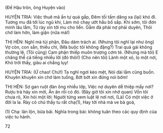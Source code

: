 (Đề Hậu trôn, ông Huyện vào)

HUYỆN TRIA: Việc thuê mã ấn tự quá gấp,
Đêm tối tấm dăng xa (lại) khó đi.
Tương mu đã tới lúc ngủ khi,
Làm mỏ chạy ướt hầu bố sắp.
Khi sớm, tôi đơn minh lâu lắm,
Từ rày xin tới mu cho liền.
Gẫm đà phải nợ phải duyên,
Thôi chớ làm hờn, làm giận (nữa mà!)

THỊ HÊN: Nghĩ mà tủi phận,
Đâu dám trách ai.
(Nhưng tôi nghĩ lại như ông)
Vợ còn, con sẵn, thiếu chi,
(Mà buộc tôi không đặng?)
Trai quá gái không thường lệ,
(Tôi cũng) Cam phận thiếp muôn trượng cơm tẻ.
(Nhưng mà tôi)
E chăng thể cả tiếng nhiều lời (đó thôi!)
(Cho nên tôi)
Lành một xó, lọ một nơi,
Khó trời thấy, giàu ai chẳng lụy!

HUYỆN TRIA: (Ứ chao! Chứ!)
Ta nghĩ ngơi kèo mệt,
Nói dài lắm cũng buồn.
Khuyên khuyên xin chớ làm tuồng,
Bớt bớt xin đừng nói bớm!

THỊ HÊN: Sợ gan ruột đàn ông nhiều lớp,
Việc nợ duyên dễ thiệp mấy nơi?
Rượu trà hãy xin mời,
Ăn ăn rồi có đó.
(Bây giờ tôi xin nhớ quan)
Vốn tôi chưa rõ,
Xin hỏi một lời:
Người từng xem luật lệ nơi nơi,
(Là) Có một việc ở đời la la.
Rày có chú thầy tu rất chạ(1),
Hay tới nhà mà ve bà goá,

(1) Chạ: lăn lộn, bừa bãi. Nghĩa trong bài: không tuân theo các quy định của việc tu hành.

72